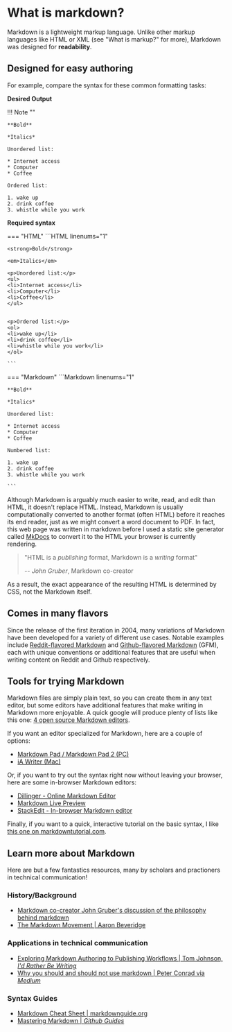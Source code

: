 # What is markdown?

Markdown is a lightweight markup language. Unlike other markup languages like HTML or XML (see "What is markup?" for more), Markdown was designed for **readability**.

## Designed for easy authoring

For example, compare the syntax for these common formatting tasks:

**Desired Output**

!!! Note ""

    **Bold**
    
    *Italics*

    Unordered list:

    * Internet access
    * Computer
    * Coffee

    Ordered list:

    1. wake up
    2. drink coffee
    3. whistle while you work
    
**Required syntax**

=== "HTML" 
    ```HTML linenums="1"

    <strong>Bold</strong>

    <em>Italics</em>

    <p>Unordered list:</p>
    <ul>
    <li>Internet access</li>
    <li>Computer</li>
    <li>Coffee</li>
    </ul>

    
    <p>Ordered list:</p>
    <ol>
    <li>wake up</li>
    <li>drink coffee</li>
    <li>whistle while you work</li>
    </ol>
   
    ```


=== "Markdown" 
    ```Markdown linenums="1"
    
    **Bold**

    *Italics*

    Unordered list:
    
    * Internet access
    * Computer
    * Coffee

    Numbered list:

    1. wake up
    2. drink coffee
    3. whistle while you work

    ```


Although Markdown is arguably much easier to write, read, and edit than HTML, it doesn't replace HTML. Instead, Markdown is usually computationally converted to another format (often HTML) before it reaches its end reader, just as we might convert a word document to PDF. In fact, this web page was written in markdown before I used a static site generator called [MkDocs](https://www.mkdocs.org/) to convert it to the HTML your browser is currently rendering.

> "HTML is a *publishing* format, Markdown is a *writing* format"   
>
> -- <cite>John Gruber</cite>, Markdown co-creator

As a result, the exact appearance of the resulting HTML is determined by CSS, not the Markdown itself.

## Comes in many flavors

Since the release of the first iteration in 2004, many variations of Markdown have been developed for a variety of different use cases. Notable examples include [Reddit-flavored Markdown](https://www.reddit.com/wiki/markdown) and [Github-flavored Markdown](https://guides.github.com/features/mastering-markdown/#GitHub-flavored-markdown) (GFM), each with unique conventions or additional features that are useful when writing content on Reddit and Github respectively.

## Tools for trying Markdown

Markdown files are simply plain text, so you can create them in any text editor, but some editors have additional features that make writing in Markdown more enjoyable. A quick google will produce plenty of lists like this one: [4 open source Markdown editors](https://opensource.com/article/18/11/markdown-editors).

If you want an editor specialized for Markdown, here are a couple of options:

* [Markdown Pad / Markdown Pad 2 (PC)](http://markdownpad.com/)
* [iA Writer (Mac)](https://ia.net/writer)

Or, if you want to try out the syntax right now without leaving your browser, here are some in-browser Markdown editors:

* [Dillinger - Online Markdown Editor](https://stackedit.io/app#)
* [Markdown Live Preview](https://markdownlivepreview.com/)
* [StackEdit - In-browser Markdown editor](https://stackedit.io/app#)

Finally, if you want to a quick, interactive tutorial on the basic syntax, I like [this one on markdowntutorial.com](https://www.markdowntutorial.com/).


## Learn more about Markdown

Here are but a few fantastics resources, many by scholars and practioners in technical communication!

### History/Background

* [Markdown co-creator John Gruber's discussion of the philosophy behind markdown](https://daringfireball.net/projects/markdown/syntax)
* [The Markdown Movement | Aaron Beveridge](http://aaronbeveridge.com/markdown/history.html)

### Applications in technical communication

* [Exploring Markdown Authoring to Publishing Workflows | Tom Johnson, *I'd Rather Be Writing*](https://idratherbewriting.com/2013/06/04/exploring-markdown-in-collaborative-authoring-to-publishing-workflows/)
* [Why you should and should not use markdown | Peter Conrad via *Medium*](https://medium.com/@stymied/why-you-should-and-should-not-use-markdown-1b9d70987792)

### Syntax Guides

* [Markdown Cheat Sheet | markdownguide.org](https://www.markdownguide.org/cheat-sheet/)
* [Mastering Markdown | *Github Guides*](https://guides.github.com/features/mastering-markdown/#intro)



